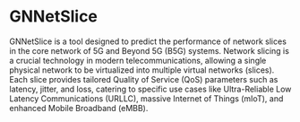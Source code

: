 # GNNetSlice

GNNetSlice is a tool designed to predict the performance of network slices in the core network of 5G and Beyond 5G (B5G) systems. Network slicing is a crucial technology in modern telecommunications, allowing a single physical network to be virtualized into multiple virtual networks (slices). Each slice provides tailored Quality of Service (QoS) parameters such as latency, jitter, and loss, catering to specific use cases like Ultra-Reliable Low Latency Communications (URLLC), massive Internet of Things (mIoT), and enhanced Mobile Broadband (eMBB).
